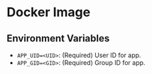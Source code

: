 # Docker Image

## Environment Variables
- `APP_UID=<UID>`: (Required) User ID for app.
- `APP_GID=<GID>`: (Required) Group ID for app.
